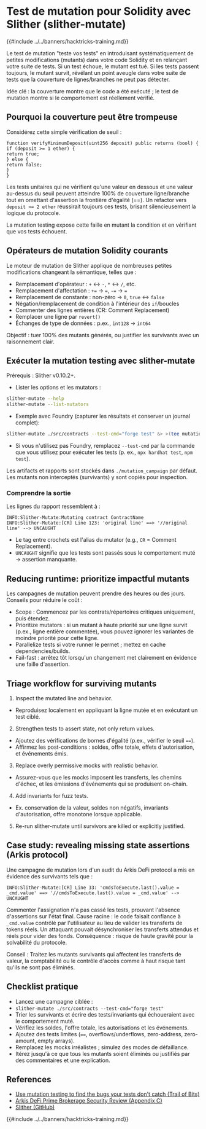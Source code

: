 # Test de mutation pour Solidity avec Slither (slither-mutate)

{{#include ../../banners/hacktricks-training.md}}

Le test de mutation "teste vos tests" en introduisant systématiquement de petites modifications (mutants) dans votre code Solidity et en relançant votre suite de tests. Si un test échoue, le mutant est tué. Si les tests passent toujours, le mutant survit, révélant un point aveugle dans votre suite de tests que la couverture de lignes/branches ne peut pas détecter.

Idée clé : la couverture montre que le code a été exécuté ; le test de mutation montre si le comportement est réellement vérifié.

## Pourquoi la couverture peut être trompeuse

Considérez cette simple vérification de seuil :
```solidity
function verifyMinimumDeposit(uint256 deposit) public returns (bool) {
if (deposit >= 1 ether) {
return true;
} else {
return false;
}
}
```
Les tests unitaires qui ne vérifient qu'une valeur en dessous et une valeur au-dessus du seuil peuvent atteindre 100% de couverture ligne/branche tout en omettant d'assertion la frontière d'égalité (==). Un refactor vers `deposit >= 2 ether` réussirait toujours ces tests, brisant silencieusement la logique du protocole.

La mutation testing expose cette faille en mutant la condition et en vérifiant que vos tests échouent.

## Opérateurs de mutation Solidity courants

Le moteur de mutation de Slither applique de nombreuses petites modifications changeant la sémantique, telles que :
- Remplacement d'opérateur : `+` ↔ `-`, `*` ↔ `/`, etc.
- Remplacement d'affectation : `+=` → `=`, `-=` → `=`
- Remplacement de constante : non-zéro → `0`, `true` ↔ `false`
- Négation/remplacement de condition à l'intérieur des `if`/boucles
- Commenter des lignes entières (CR: Comment Replacement)
- Remplacer une ligne par `revert()`
- Échanges de type de données : p.ex., `int128` → `int64`

Objectif : tuer 100% des mutants générés, ou justifier les survivants avec un raisonnement clair.

## Exécuter la mutation testing avec slither-mutate

Prérequis : Slither v0.10.2+.

- Lister les options et les mutators :
```bash
slither-mutate --help
slither-mutate --list-mutators
```
- Exemple avec Foundry (capturer les résultats et conserver un journal complet):
```bash
slither-mutate ./src/contracts --test-cmd="forge test" &> >(tee mutation.results)
```
- Si vous n'utilisez pas Foundry, remplacez `--test-cmd` par la commande que vous utilisez pour exécuter les tests (p. ex., `npx hardhat test`, `npm test`).

Les artifacts et rapports sont stockés dans `./mutation_campaign` par défaut. Les mutants non interceptés (survivants) y sont copiés pour inspection.

### Comprendre la sortie

Les lignes du rapport ressemblent à :
```text
INFO:Slither-Mutate:Mutating contract ContractName
INFO:Slither-Mutate:[CR] Line 123: 'original line' ==> '//original line' --> UNCAUGHT
```
- Le tag entre crochets est l'alias du mutator (e.g., `CR` = Comment Replacement).
- `UNCAUGHT` signifie que les tests sont passés sous le comportement muté → assertion manquante.

## Reducing runtime: prioritize impactful mutants

Les campagnes de mutation peuvent prendre des heures ou des jours. Conseils pour réduire le coût :
- Scope : Commencez par les contrats/répertoires critiques uniquement, puis étendez.
- Prioritize mutators : si un mutant à haute priorité sur une ligne survit (p.ex., ligne entière commentée), vous pouvez ignorer les variantes de moindre priorité pour cette ligne.
- Parallelize tests si votre runner le permet ; mettez en cache dependencies/builds.
- Fail-fast : arrêtez tôt lorsqu'un changement met clairement en évidence une faille d'assertion.

## Triage workflow for surviving mutants

1) Inspect the mutated line and behavior.
- Reproduisez localement en appliquant la ligne mutée et en exécutant un test ciblé.

2) Strengthen tests to assert state, not only return values.
- Ajoutez des vérifications de bornes d'égalité (p.ex., vérifier le seuil `==`).
- Affirmez les post-conditions : soldes, offre totale, effets d'autorisation, et événements émis.

3) Replace overly permissive mocks with realistic behavior.
- Assurez-vous que les mocks imposent les transferts, les chemins d'échec, et les émissions d'événements qui se produisent on-chain.

4) Add invariants for fuzz tests.
- Ex. conservation de la valeur, soldes non négatifs, invariants d'autorisation, offre monotone lorsque applicable.

5) Re-run slither-mutate until survivors are killed or explicitly justified.

## Case study: revealing missing state assertions (Arkis protocol)

Une campagne de mutation lors d'un audit du Arkis DeFi protocol a mis en évidence des survivants tels que :
```text
INFO:Slither-Mutate:[CR] Line 33: 'cmdsToExecute.last().value = _cmd.value' ==> '//cmdsToExecute.last().value = _cmd.value' --> UNCAUGHT
```
Commenter l'assignation n'a pas cassé les tests, prouvant l'absence d'assertions sur l'état final. Cause racine : le code faisait confiance à `_cmd.value` contrôlé par l'utilisateur au lieu de valider les transferts de tokens réels. Un attaquant pouvait désynchroniser les transferts attendus et réels pour vider des fonds. Conséquence : risque de haute gravité pour la solvabilité du protocole.

Conseil : Traitez les mutants survivants qui affectent les transferts de valeur, la comptabilité ou le contrôle d'accès comme à haut risque tant qu'ils ne sont pas éliminés.

## Checklist pratique

- Lancez une campagne ciblée :
- `slither-mutate ./src/contracts --test-cmd="forge test"`
- Trier les survivants et écrire des tests/invariants qui échoueraient avec le comportement muté.
- Vérifiez les soldes, l'offre totale, les autorisations et les événements.
- Ajoutez des tests limites (`==`, overflows/underflows, zero-address, zero-amount, empty arrays).
- Remplacez les mocks irréalistes ; simulez des modes de défaillance.
- Itérez jusqu'à ce que tous les mutants soient éliminés ou justifiés par des commentaires et une explication.

## References

- [Use mutation testing to find the bugs your tests don't catch (Trail of Bits)](https://blog.trailofbits.com/2025/09/18/use-mutation-testing-to-find-the-bugs-your-tests-dont-catch/)
- [Arkis DeFi Prime Brokerage Security Review (Appendix C)](https://github.com/trailofbits/publications/blob/master/reviews/2024-12-arkis-defi-prime-brokerage-securityreview.pdf)
- [Slither (GitHub)](https://github.com/crytic/slither)

{{#include ../../banners/hacktricks-training.md}}
